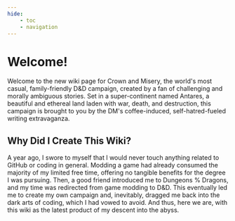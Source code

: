 ```yaml
---
hide:
    - toc
    - navigation
---
```


# Welcome!

Welcome to the new wiki page for Crown and Misery, the world's most casual, family-friendly D&D campaign, created by a fan of challenging and morally ambiguous stories. Set in a super-continent named Antares, a beautiful and ethereal land laden with war, death, and destruction, this campaign is brought to you by the DM's coffee-induced, self-hatred-fueled writing extravaganza.

## Why Did I Create This Wiki?

A year ago, I swore to myself that I would never touch anything related to GitHub or coding in general. Modding a game had already consumed the majority of my limited free time, offering no tangible benefits for the degree I was pursuing. Then, a good friend introduced me to Dungeons % Dragons, and my time was redirected from game modding to D&D. This eventually led me to create my own campaign and, inevitably, dragged me back into the dark arts of coding, which I had vowed to avoid. And thus, here we are, with this wiki as the latest product of my descent into the abyss.



